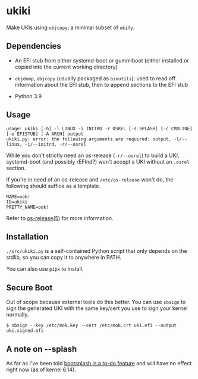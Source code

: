# ukiki

Make UKIs using `objcopy`; a minimal subset of `ukify`.

## Dependencies

* An EFI stub from either systemd-boot or gummiboot
  (either installed or copied into the current working directory)

* `objdump`, `objcopy` (usually packaged as `binutils`):
   used to read off information about the EFI stub,
   then to append sections to the EFI stub

* Python 3.9

## Usage

```
usage: ukiki [-h] -l LINUX -i INITRD -r OSREL [-s SPLASH] [-c CMDLINE] [-e EFISTUB] [-A ARCH] output
ukiki.py: error: the following arguments are required: output, -l/--linux, -i/--initrd, -r/--osrel
```

While you don't strictly need an os-release (`-r/--osrel`)
to build a UKI, systemd-boot (and possibly rEFInd?)
won't accept a UKI without an `.osrel` section.

If you're in need of an os-release and `/etc/os-release` won't do,
the following should suffice as a template.

```
NAME=ook!
ID=ukiki
PRETTY_NAME=ook!
```

Refer to
[os-release(5)](https://www.man7.org/linux/man-pages/man5/os-release.5.html)
for more information.

## Installation

`./src/ukiki.py` is a self-contained Python script
that only depends on the stdlib, so you can copy it to anywhere in PATH.

You can also use `pipx` to install.

## Secure Boot

Out of scope because external tools do this better.
You can use `sbsign` to sign the generated UKI with
the same key/cert you use to sign your kernel normally.

```console
$ sbsign --key /etc/mok.key --cert /etc/mok.crt uki.efi --output uki.signed.efi
```

## A note on --splash

As far as I've been told
[bootsplash is a to-do feature](https://github.com/torvalds/linux/blob/8ffd015db85fea3e15a77027fda6c02ced4d2444/Documentation/gpu/todo.rst#bootsplash)
and will have no effect right now (as of kernel 6.14).
